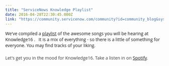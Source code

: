 ```yaml
---
title: "ServiceNows Knowledge Playlist"
date: 2016-04-28T22:30:45.000Z
link: "https://community.servicenow.com/community?id=community_blog&sys_id=6e5eaaaddbd0dbc01dcaf3231f9619f4"
---
```

<p style="margin-bottom: 1.5em;"><span style="font-family: 'Open Sans', Arial, sans-serif;">We've compiled a <a title="pen.spotify.com/user/chrisflores/playlist/1uxi0OMgGsxlQudyzSUr5B" href="https://open.spotify.com/user/chrisflores/playlist/1uxi0OMgGsxlQudyzSUr5B">playlist</a> of the awesome songs you will be hearing at Knowledge16 .   It is a mix of everything - so there is a little of something for everyone. </span><span style="font-family: 'Open Sans', Arial, sans-serif;">You may find tracks of your liking. </span></p><p style="font-family: 'Open Sans', Arial, sans-serif; margin-bottom: 1.5em; color: #353535;"><span style="color: #3d3d3d;">Let's get you in the mood for Knowledge16. Take a listen in on <a title="pen.spotify.com/user/chrisflores/playlist/1uxi0OMgGsxlQudyzSUr5B" href="https://open.spotify.com/user/chrisflores/playlist/1uxi0OMgGsxlQudyzSUr5B">Spotify</a>. </span></p><p><span style="color: #3d3d3d; font-family: 'Open Sans', Arial, sans-serif;"> </span></p>